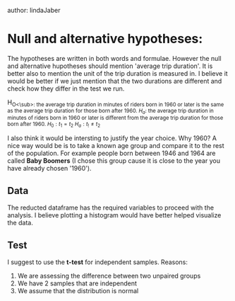 
author: lindaJaber

# Null and alternative hypotheses:
The hypotheses are written in both words and formulae.
However the null and alternative hupotheses should mention 'average trip duration'.
It is better also to mention the unit of the trip duration is measured in.
I believe it would be better if we just mention that the two durations are different and check how they differ in the test we run.

H<sub>O<\sub>: the average trip duration in minutes of riders born in 1960 or later is the same as the average trip duration for those born after 1960.
$H_a$: the average trip duration in minutes of riders born in 1960 or later is different from the average trip duration for those born after 1960.
$H_0: t_1 = t_2$
$H_a: t_! \neq t_2$

I also think it would be intersting to justify the year choice. Why 1960? 
A nice way would be is to take a known age group and compare it to the rest of the population.
For example people born between 1946 and 1964 are called **Baby Boomers** (I chose this group cause it is close to the year you have already chosen '1960').

## Data
The reducted dataframe has the required variables to proceed with the analysis.
I believe plotting a histogram would have better helped visualize the data.

## Test
I suggest to use the **t-test** for independent samples.
Reasons:
1. We are assessing the difference between two unpaired groups
2. We have 2 samples that are independent
3. We assume that the distribution is normal

